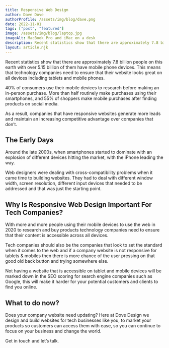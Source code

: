 ```yaml
---
title: Responsive Web Design
author: Dave Dove
authorProfile: /assets/img/blog/dave.png
date: 2022-11-01
tags: ["post", "featured"]
image: /assets/img/blog/laptop.jpg
imageAlt: MacBook Pro and iMac on a desk
description: Recent statistics show that there are approximately 7.8 billion people on this earth with over 5.15 billion of them have mobile phone devices. This means that technology companies need to ensure that their website looks great on all devices including tablets and mobile phones.
layout: article.njk
---
```


Recent statistics show that there are approximately 7.8 billion people on this earth with over 5.15 billion of them have mobile phone devices. This means that technology companies need to ensure that their website looks great on all devices including tablets and mobile phones.

40% of consumers use their mobile devices to research before making an in-person purchase. More than half routinely make purchases using their smartphones, and 55% of shoppers make mobile purchases after finding products on social media.

As a result, companies that have responsive websites generate more leads and maintain an increasing competitive advantage over companies that don’t.

## The Early Days

Around the late 2000s, when smartphones started to dominate with an explosion of different devices hitting the market, with the iPhone leading the way.

Web designers were dealing with cross-compatibility problems when it came time to building websites. They had to deal with different window width, screen resolution, different input devices that needed to be addressed and that was just the starting point.

<!-- ![Person holding an iPad](/assets/img/blog/ipad.jpg "Person holding an iPad") -->

## Why Is Responsive Web Design Important For Tech Companies?

With more and more people using their mobile devices to use the web in 2020 to research and buy products technology companies need to ensure that their content is accessible across all devices.

Tech companies should also be the companies that look to set the standard when it comes to the web and if a company website is not responsive for tablets & mobiles then there is more chance of the user pressing on that good old back button and trying somewhere else.

Not having a website that is accessible on tablet and mobile devices will be marked down in the SEO scoring for search engine companies such as Google, this will make it harder for your potential customers and clients to find you online.

## What to do now?

Does your company website need updating? Here at Dove Design we design and build websites for tech businesses like you, to market your products so customers can access them with ease, so you can continue to focus on your business and change the world.

Get in touch and let’s talk.
